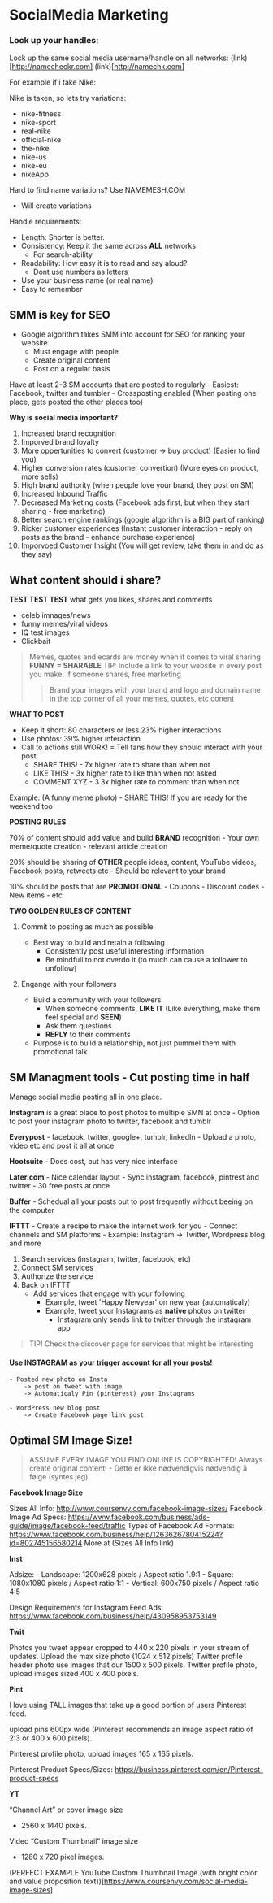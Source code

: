 # SocialMedia Marketing 

### Lock up your handles:

Lock up the same social media username/handle on all networks:
(link)[http://namecheckr.com]
(link)[http://namechk.com]

For example if i take Nike:

Nike is taken, so lets try variations:
- nike-fitness
- nike-sport
- real-nike
- official-nike
- the-nike
- nike-us
- nike-eu
- nikeApp
 
Hard to find name variations? Use NAMEMESH.COM

- Will create variations

Handle requirements:

- Length: Shorter is better.
- Consistency: Keep it the same across __ALL__ networks 
    - For search-ability 
- Readability: How easy it is to read and say aloud? 
    - Dont use numbers as letters
- Use your business name (or real name)
- Easy to remember

 
## SMM is key for SEO

- Google algorithm takes SMM into account for SEO for ranking your website
    - Must engage with people 
    - Create original content
    - Post on a regular basis
    
Have at least 2-3 SM accounts that are posted to regularly
    - Easiest: Facebook, twitter and tumbler 
    - Crossposting enabled (When posting one place, gets posted the other places too)

__Why is social media important?__

1. Increased brand recognition
2. Imporved brand loyalty
3. More oppertunities to convert (customer -> buy product) (Easier to find you)
4. Higher conversion rates (customer convertion) (More eyes on product, more sells)
5. High brand authority (when people love your brand, they post on SM)
6. Increased Inbound Traffic
7. Decreased Marketing costs (Facebook ads first, but when they start sharing - free marketing)
8. Better search engine rankings (google algorithm is a BIG part of ranking)
9. Ricker customer experiences (Instant customer interaction - reply on posts as the brand - enhance purchase experience)
10. Imporvoed Customer Insight (You will get review, take them in and do as they say)

        
## What content should i share?

__TEST TEST TEST__
what gets you likes, shares and comments
- celeb imnages/news
- funny memes/viral videos
- IQ test images 
- Clickbait

> Memes, quotes and ecards are money when it comes to viral sharing __FUNNY = SHARABLE__
> TIP: Include a link to your website in every post you make. If someone shares, free marketing
>> Brand your images with your brand and logo and domain name in the top corner of all your memes, quotes, etc conent
    
__WHAT TO POST__

- Keep it short: 80 characters or less 23% higher interactions
- Use photos: 39% higher interaction
- Call to actions still WORK! = Tell fans how they should interact with your post
    - SHARE THIS! - 7x higher rate to share than when not
    - LIKE THIS! - 3x higher rate to like than when not asked
    - COMMENT XYZ - 3.3x higher rate to comment than when not
    
Example: (A funny meme photo) - SHARE THIS! If you are ready for the weekend too
    
__POSTING RULES__

70% of content should add value and build __BRAND__ recognition 
    - Your own meme/quote creation
    - relevant article creation

20% should be sharing of __OTHER__ people ideas, content, YouTube videos, Facebook posts, retweets etc
    - Should be relevant to your brand
    
10% should be posts that are __PROMOTIONAL__
    - Coupons
    - Discount codes
    - New items
    - etc

__TWO GOLDEN RULES OF CONTENT__

1. Commit to posting as much as possible
    - Best way to build and retain a following
        - Consistently post useful interesting information
        - Be mindfull to not overdo it (to much can cause  a follower to unfollow)
       
2. Engange with your followers
    - Build a community with your followers
        - When someone comments, __LIKE IT__ (Like everything, make them feel special and __SEEN__)
        - Ask them questions 
        - __REPLY__ to their comments
    - Purpose is to build a relationship, not just pummel them with promotional talk
    

## SM Managment tools - Cut posting time in half

Manage social media posting all in one place.

__Instagram__ is a great place to post photos to multiple SMN at once
    - Option to post your instagram photo to twitter, facebook and tumblr
    
__Everypost__ 
    - facebook, twitter, google+, tumblr, linkedIn
    - Upload a photo, video etc and post it all at once
    
__Hootsuite__
    - Does cost, but has very nice interface

__Later.com__
    - Nice calendar layout
    - Sync instagram, facebook, pintrest and twitter
    -  30 free posts at once
    
__Buffer__
    - Schedual all your posts out to post frequently without beeing on the computer
    
__IFTTT__
    - Create a recipe to make the internet work for you
    - Connect channels and SM platforms
    - Example: Instagram -> Twitter, Wordpress blog and more
    
1. Search services (instagram, twitter, facebook, etc)
2. Connect SM services
3. Authorize the service
4. Back on IFTTT 
    - Add services that engage with your following
        - Example, tweet 'Happy Newyear' on new year (automaticaly)
        - Example, tweet your Instagrams as __native__ photos on twitter
            - Instagram only sends link to twitter through the instagram app
            
> TIP! Check the discover page for services that might be interesting

#### Use INSTAGRAM as your trigger account for all your posts!
    - Posted new photo on Insta 
        -> post on tweet with image 
        -> Automaticaly Pin (pinterest) your Instagrams
    
    - WordPress new blog post
        -> Create Facebook page link post 


## Optimal SM Image Size!

> ASSUME EVERY IMAGE YOU FIND ONLINE IS COPYRIGHTED! Always create original content! 
    - Dette er ikke nødvendigvis nødvendig å følge (syntes jeg)

__Facebook Image Size__

Sizes All Info: http://www.coursenvy.com/facebook-image-sizes/
Facebook Image Ad Specs: https://www.facebook.com/business/ads-guide/image/facebook-feed/traffic
Types of Facebook Ad Formats: https://www.facebook.com/business/help/1263626780415224?id=802745156580214
More at (Sizes All Info link)


__Inst__

Adsize:
    - Landscape: 1200x628 pixels / Aspect ratio 1.9:1
    - Square: 1080x1080 pixels / Aspect ratio 1:1
    - Vertical: 600x750 pixels / Aspect ratio 4:5
    
Design Requirements for Instagram Feed Ads: https://www.facebook.com/business/help/430958953753149

__Twit__

Photos you tweet appear cropped to 440 x 220 pixels in your stream of updates. Upload the max size photo (1024 x 512 pixels)
Twitter profile header photo use images that our 1500 x 500 pixels.
Twitter profile photo, upload images sized 400 x 400 pixels.

__Pint__

I love using TALL images that take up a good portion of users Pinterest feed.

upload pins 600px wide (Pinterest recommends an image aspect ratio of 2:3 or 400 x 600 pixels).

Pinterest profile photo, upload images 165 x 165 pixels.

Pinterest Product Specs/Sizes: https://business.pinterest.com/en/Pinterest-product-specs

__YT__

“Channel Art” or cover image size
- 2560 x 1440 pixels.

Video “Custom Thumbnail” image size
- 1280 x 720 pixel images.

(PERFECT EXAMPLE YouTube Custom Thumbnail Image (with bright color and value proposition text))[https://www.coursenvy.com/social-media-image-sizes]

